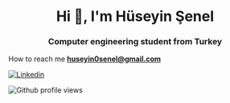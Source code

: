 <h1 align="center">Hi 👋, I'm Hüseyin Şenel</h1>
<h3 align="center">Computer engineering student from Turkey</h3>
   
   
   How to reach me **huseyin0senel@gmail.com**
   

  
   [![Linkedin](https://img.shields.io/badge/-Huseyin%20Senel-blue?style=flat-square&logo=Linkedin&logoColor=white&link=https://www.linkedin.com/in/h%C3%BCseyin-%C5%9Fenel/)](https://www.linkedin.com/in/h%C3%BCseyin-%C5%9Fenel/)
   
  
   ![Github profile views](https://gpvc.arturio.dev/Huseyin-Senel)
